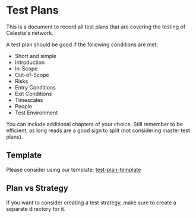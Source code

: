 # Test Plans

This is a document to record all test plans that are covering the testing of Celestia's network.

A test plan should be good if the following conditions are met:

- Short and simple
- Introduction
- In-Scope
- Out-of-Scope
- Risks
- Entry Conditions
- Exit Conditions
- Timescales
- People
- Test Environment

You can include additional chapters of your choice. Still remember to be efficient, as long reads are a good sign to split (not considering master test plans).

## Template

Please consider using our template: [test-plan-template](./tp-template.md)

## Plan vs Strategy

If you want to consider creating a test strategy, make sure to create a separate directory for it.
